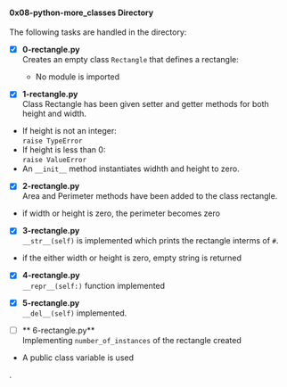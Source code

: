 #### 0x08-python-more_classes Directory   
The following tasks are handled in the directory:    

- [x] **0-rectangle.py**   
Creates an empty class `Rectangle` that defines a rectangle:   
	* No module is imported   

- [x] **1-rectangle.py**   
Class Rectangle has been given setter and getter methods for both height and width.    
* If height is not an integer:   
	`raise TypeError`   
* If height is less than 0:   
	`raise ValueError`  
* An `__init__` method instantiates widhth and height to zero.    

- [x] **2-rectangle.py**   
Area and Perimeter methods have been added to the class rectangle.   
* if width or height is zero, the perimeter becomes zero     

- [x] **3-rectangle.py**    
`__str__(self)` is implemented which prints the rectangle interms of `#`.   
* if the either width or height is zero, empty string is returned    

- [x] **4-rectangle.py**    
`__repr__(self:)` function implemented   

- [x] **5-rectangle.py**   
`__del__(self)` implemented.   

- [ ] ** 6-rectangle.py**    
Implementing `number_of_instances` of the rectangle created    
* A public class variable is used  





.
